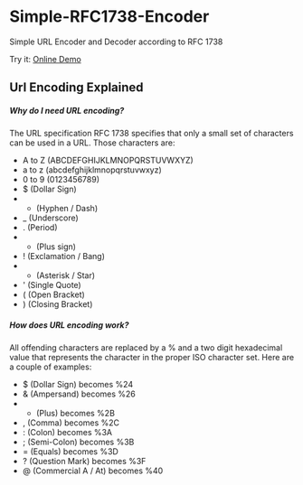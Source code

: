 # Simple-RFC1738-Encoder
Simple URL Encoder and Decoder according to RFC 1738

Try it: [Online Demo](https://rawgit.com/RDCH106/Simple-RFC1738-Encoder/master/demo.html)

## Url Encoding Explained

##### Why do I need URL encoding?
The URL specification RFC 1738 specifies that only a small set of characters can be used in a URL. Those characters are:

- A to Z (ABCDEFGHIJKLMNOPQRSTUVWXYZ)
- a to z (abcdefghijklmnopqrstuvwxyz)
- 0 to 9 (0123456789)
- $ (Dollar Sign)
- - (Hyphen / Dash)
- _ (Underscore)
- . (Period)
- + (Plus sign)
- ! (Exclamation / Bang)
- * (Asterisk / Star)
- ' (Single Quote)
- ( (Open Bracket)
- ) (Closing Bracket)

##### How does URL encoding work?
All offending characters are replaced by a % and a two digit hexadecimal value that represents the character in the proper ISO character set. Here are a couple of examples:

- $ (Dollar Sign) becomes %24
- & (Ampersand) becomes %26
- + (Plus) becomes %2B
- , (Comma) becomes %2C
- : (Colon) becomes %3A
- ; (Semi-Colon) becomes %3B
- = (Equals) becomes %3D
- ? (Question Mark) becomes %3F
- @ (Commercial A / At) becomes %40
